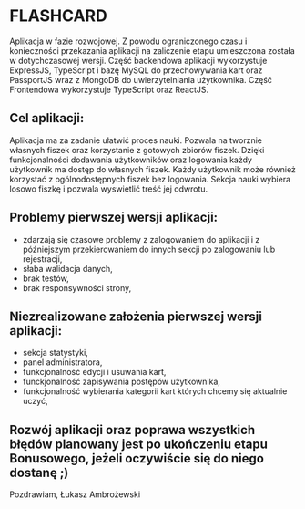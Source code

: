 # FLASHCARD

Aplikacja w fazie rozwojowej. Z powodu ograniczonego czasu i konieczności przekazania aplikacji na zaliczenie etapu umieszczona została w dotychczasowej wersji. Część backendowa aplikacji wykorzystuje ExpressJS, TypeScript i bazę MySQL do przechowywania kart oraz PassportJS wraz z MongoDB do uwierzytelniania użytkownika. Część Frontendowa wykorzystuje TypeScript oraz ReactJS. 

## Cel aplikacji:

Aplikacja ma za zadanie ułatwić proces nauki. Pozwala na tworznie własnych fiszek oraz korzystanie z gotowych zbiorów fiszek. Dzięki funkcjonalności dodawania użytkowników oraz logowania każdy użytkownik ma dostęp do własnych fiszek. Każdy użytkownik może również korzystać z ogólnodostępnych fiszek bez logowania. Sekcja nauki wybiera losowo fiszkę i pozwala wyswietlić treść jej odwrotu. 

## Problemy pierwszej wersji aplikacji:

- zdarzają się czasowe problemy z zalogowaniem do aplikacji i z późniejszym przekierowaniem do innych sekcji po zalogowaniu lub rejestracji,
- słaba walidacja danych,
- brak testów,
- brak responsywności strony,

## Niezrealizowane założenia pierwszej wersji aplikacji:

- sekcja statystyki, 
- panel administratora, 
- funkcjonalność edycji i usuwania kart, 
- funckjonalność zapisywania postępów użytkownika,
- funkcjonalność wybierania kategorii kart których chcemy się aktualnie uczyć,  

## Rozwój aplikacji oraz poprawa wszystkich błędów planowany jest po ukończeniu etapu Bonusowego, jeżeli oczywiście się do niego dostanę ;) 

Pozdrawiam,
Łukasz Ambrożewski
